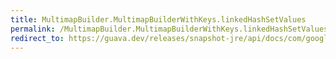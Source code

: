 ```yaml
---
title: MultimapBuilder.MultimapBuilderWithKeys.linkedHashSetValues
permalink: /MultimapBuilder.MultimapBuilderWithKeys.linkedHashSetValues/
redirect_to: https://guava.dev/releases/snapshot-jre/api/docs/com/google/common/collect/MultimapBuilder.MultimapBuilderWithKeys.html#linkedHashSetValues--
---
```

